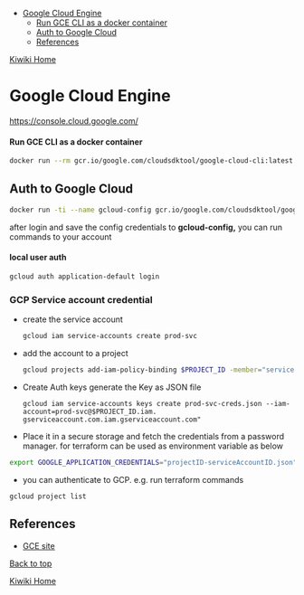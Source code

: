 - [Google Cloud Engine](#google-cloud-engine)
  - [Run GCE CLI as a docker container](#run-gce-cli-as-a-docker-container)
  - [Auth to Google Cloud](#auth-to-google-cloud)
  - [References](#references)

[Kiwiki Home](/../../)

# Google Cloud Engine

https://console.cloud.google.com/

#### Run GCE CLI as a docker container

```bash
docker run --rm gcr.io/google.com/cloudsdktool/google-cloud-cli:latest gcloud version
```

## Auth to Google Cloud

```bash
docker run -ti --name gcloud-config gcr.io/google.com/cloudsdktool/google-cloud-cli gcloud auth login
```

after login and save the config credentials to  **gcloud-config,** you can run commands to your account

#### local user auth

```bash
gcloud auth application-default login
```

### GCP Service account credential

* create the service account
  ```bash
  gcloud iam service-accounts create prod-svc
  ```
* add the account to a project
  ```bash
  gcloud projects add-iam-policy-binding $PROJECT_ID -member="serviceAccount:prod-svc@$PROJECT_ID -roles"roles/owner"
  ```
* Create Auth keys generate the Key as JSON file
  ```
  gcloud iam service-accounts keys create prod-svc-creds.json --iam-account=prod-svc@$PROJECT_ID.iam.
  gserviceaccount.com.iam.gserviceaccount.com"
  ```
* Place it in a secure storage and fetch the credentials from a password manager. for terraform can be used as environment variable as below

```bash
export GOOGLE_APPLICATION_CREDENTIALS="projectID-serviceAccountID.json"
```

* you can authenticate to GCP. e.g. run terraform commands

```
gcloud project list
```



## References

- [GCE site](https://cloud.google.com/sdk/docs/downloads-docker)

[Back to top](#)

[Kiwiki Home](/../../)
